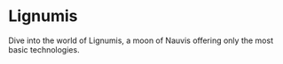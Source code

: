 # Lignumis
Dive into the world of Lignumis, a moon of Nauvis offering only the most basic technologies.